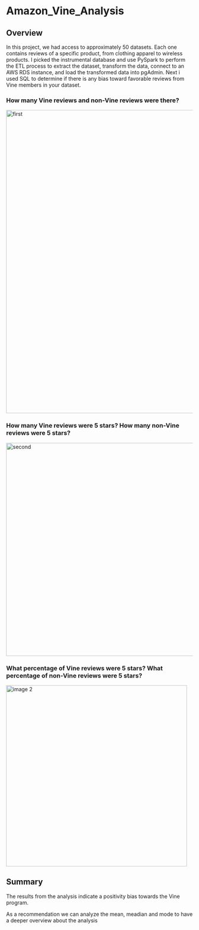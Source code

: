 # Amazon_Vine_Analysis

## Overview
In this project, we had access to approximately 50 datasets. Each one contains reviews of a specific product, from clothing apparel to wireless products. I picked the instrumental database and use PySpark to perform the ETL process to extract the dataset, transform the data, connect to an AWS RDS instance, and load the transformed data into pgAdmin. Next i used SQL to determine if there is any bias toward favorable reviews from Vine members in your dataset.

### How many Vine reviews and non-Vine reviews were there?

<img width="817" alt="first" src="https://user-images.githubusercontent.com/108194577/196841439-bd192a8b-d8d3-4ea9-a295-c6a821038aac.PNG">

### How many Vine reviews were 5 stars? How many non-Vine reviews were 5 stars?

<img width="574" alt="second" src="https://user-images.githubusercontent.com/108194577/196841465-90a5d491-beb2-46e5-967c-edcf83e95879.PNG">

### What percentage of Vine reviews were 5 stars? What percentage of non-Vine reviews were 5 stars?

<img width="488" alt="image 2" src="https://user-images.githubusercontent.com/108194577/196841229-f915041c-72f7-4fa5-915d-25dc806842a4.PNG">

## Summary
The results from the analysis indicate a positivity bias towards the Vine program. 

As a recommendation we can analyze the mean, meadian and mode to have a deeper overview about the analysis
